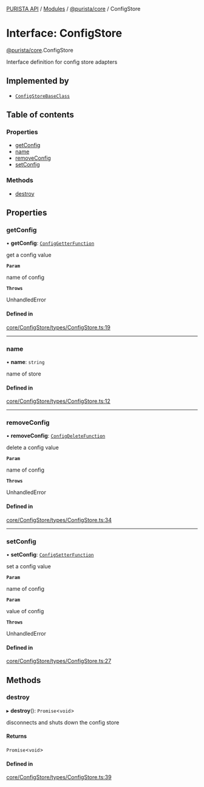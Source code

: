 [PURISTA API](../README.md) / [Modules](../modules.md) / [@purista/core](../modules/purista_core.md) / ConfigStore

# Interface: ConfigStore

[@purista/core](../modules/purista_core.md).ConfigStore

Interface definition for config store adapters

## Implemented by

- [`ConfigStoreBaseClass`](../classes/purista_core.ConfigStoreBaseClass.md)

## Table of contents

### Properties

- [getConfig](purista_core.ConfigStore.md#getconfig)
- [name](purista_core.ConfigStore.md#name)
- [removeConfig](purista_core.ConfigStore.md#removeconfig)
- [setConfig](purista_core.ConfigStore.md#setconfig)

### Methods

- [destroy](purista_core.ConfigStore.md#destroy)

## Properties

### getConfig

• **getConfig**: [`ConfigGetterFunction`](../modules/purista_core.md#configgetterfunction)

get a config value

**`Param`**

name of config

**`Throws`**

UnhandledError

#### Defined in

[core/ConfigStore/types/ConfigStore.ts:19](https://github.com/sebastianwessel/purista/blob/master/packages/core/src/core/ConfigStore/types/ConfigStore.ts#L19)

___

### name

• **name**: `string`

name of store

#### Defined in

[core/ConfigStore/types/ConfigStore.ts:12](https://github.com/sebastianwessel/purista/blob/master/packages/core/src/core/ConfigStore/types/ConfigStore.ts#L12)

___

### removeConfig

• **removeConfig**: [`ConfigDeleteFunction`](../modules/purista_core.md#configdeletefunction)

delete a config value

**`Param`**

name of config

**`Throws`**

UnhandledError

#### Defined in

[core/ConfigStore/types/ConfigStore.ts:34](https://github.com/sebastianwessel/purista/blob/master/packages/core/src/core/ConfigStore/types/ConfigStore.ts#L34)

___

### setConfig

• **setConfig**: [`ConfigSetterFunction`](../modules/purista_core.md#configsetterfunction)

set a config value

**`Param`**

name of config

**`Param`**

value of config

**`Throws`**

UnhandledError

#### Defined in

[core/ConfigStore/types/ConfigStore.ts:27](https://github.com/sebastianwessel/purista/blob/master/packages/core/src/core/ConfigStore/types/ConfigStore.ts#L27)

## Methods

### destroy

▸ **destroy**(): `Promise`\<`void`\>

disconnects and shuts down the config store

#### Returns

`Promise`\<`void`\>

#### Defined in

[core/ConfigStore/types/ConfigStore.ts:39](https://github.com/sebastianwessel/purista/blob/master/packages/core/src/core/ConfigStore/types/ConfigStore.ts#L39)
